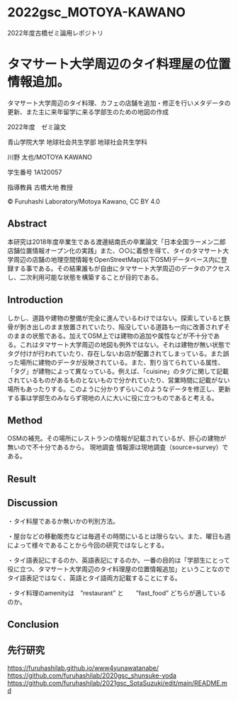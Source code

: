 # 2022gsc_MOTOYA-KAWANO
2022年度古橋ゼミ論用レポジトリ



# タマサート大学周辺のタイ料理屋の位置情報追加。

タマサート大学周辺のタイ料理、カフェの店舗を追加・修正を行いメタデータの更新、また主に来年留学に来る学部生のための地図の作成

2022年度　ゼミ論文

青山学院大学 地球社会共生学部 地球社会共生学科

川野 太也/MOTOYA KAWANO

学生番号 1A120057

指導教員 古橋大地 教授

© Furuhashi Laboratory/Motoya Kawano, CC BY 4.0

## Abstract

本研究は2018年度卒業生である渡邊結南氏の卒業論文「日本全国ラーメン二郎店舗位置情報オープン化の実践」また、○○に着想を得て、タイのタマサート大学周辺の店舗の地理空間情報をOpenStreetMap(以下OSM)データベース内に登録する事である。その結果誰もが自由にタマサート大学周辺のデータのアクセスし、二次利用可能な状態を構築することが目的である。

## Introduction

しかし、道路や建物の整備が完全に進んでいるわけではない。探索していると鉄骨が剝き出しのまま放置されていたり、陥没している道路も一向に改善されずそのままの状態である。加えてOSM上では建物の追加や属性などが不十分である。これはタマサート大学周辺の地図も例外ではない。それは建物が無い状態でタグ付けが行われていたり、存在しないお店が配置されてしまっている。また誤った場所に建物のデータが反映されている。また、割り当てられている属性、「タグ」が建物によって異なっている。例えば、「cuisine」のタグに関して記載されているものがあるものとないもので分かれていたり、営業時間に記載がない場所もあったりする。このように分かりずらいこのようなデータを修正し、更新する事は学部生のみならず現地の人に大いに役に立つものであると考える。

## Method

OSMの補充。その場所にレストランの情報が記載されているが、肝心の建物が無いので不十分であるから。
現地調査 情報源は現地調査（source=survey）である。


## Result

## Discussion 
・タイ料屋であるか無いかの判別方法。

・屋台などの移動販売などは毎週その時間にいるとは限らない。また、曜日も週によって様々であることから今回の研究ではなしとする。

・タイ語表記にするのか、英語表記にするのか。一番の目的は「学部生にとって役に立つ、タマサート大学周辺のタイ料理屋の位置情報追加」ということなのでタイ語表記ではなく、英語とタイ語両方記載することにする。

・タイ料理のamenityは　”restaurant” と　　”fast_food” どちらが適しているのか。

## Conclusion

## 先行研究

https://furuhashilab.github.io/www4yunawatanabe/
https://github.com/furuhashilab/2020gsc_shunsuke-yoda
https://github.com/furuhashilab/2021gsc_SotaSuzuki/edit/main/README.md

